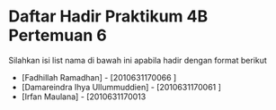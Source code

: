 # Daftar Hadir Praktikum 4B Pertemuan 6
Silahkan isi list nama di bawah ini apabila hadir dengan format berikut

- [Fadhillah Ramadhan] - [2010631170066 ]
- [Damareindra Ihya Ullummuddien] - [2010631170061 ]
- [Irfan Maulana] - [2010631170013
